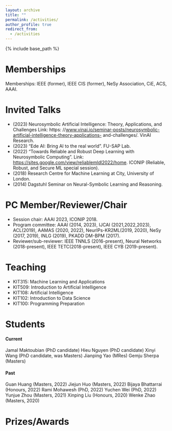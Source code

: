 ```yaml
---
layout: archive
title: ""
permalink: /activities/
author_profile: true
redirect_from:
  - /activities
---
```


{% include base_path %}

Memberships
======
Memberships: IEEE (former), IEEE CIS (former), NeSy Association, CiE, ACS, AAAI.

Invited Talks
======

* (2023) Neurosymbolic Artificial Intelligence: Theory, Applications, and Challenges Link: https: //www.vinai.io/seminar-posts/neurosymbolic-artificial-intelligence-theory-applications- and-challenges/. VinAI Research.
* (2023) “Ede AI: Bring AI to the real world”. FU-SAP Lab.
* (2022) “Towards Reliable and Robust Deep Learning with Neurosymbolic Computing”. Link:
https://sites.google.com/view/reliablemldl2022/home. ICONIP (Reliable, Robust, and
Secure ML special session).
* (2018) Research Centre for Machine Learning at City, University of London.
* (2014) Dagstuhl Seminar on Neural-Symbolic Learning and Reasoning.
 
PC Member/Reviewer/Chair
======
* Session chair: AAAI 2023, ICONIP 2018.
* Program committee: AAAI (2014, 2023), IJCAI (2021,2022,2023), ACL(2019), AAMAS (2020,
2022), NeurIPs-KR2ML(2019, 2020), NeSy (2017, 2019), INLG (2019), PKADD DM-BPM
(2017).
* Reviewer/sub-reviewer: IEEE TNNLS (2016-present), Neural Networks (2018-present), IEEE
TETC(2018-present), IEEE CYB (2019-present).


Teaching
======
* KIT315: Machine Learning and Applications
* KIT509: Introduction to Artificial Intelligence
* KIT108: Artificial Intelligence
* KIT102: Introduction to Data Science
* KIT100: Programming Preparation

Students
======
#### Current
Jamal Maktoubian (PhD candidate)
Hieu Nguyen (PhD candidate)
Xinyi Wang (PhD candidate, was Masters)
Jianping Yao (MRes)
Gemju Sherpa (Masters)
#### Past
Guan Huang (Masters, 2022)
Jiejun Huo (Masters, 2022)
Bijaya Bhattarrai (Honours, 2022)
Rami Mohawesh (PhD, 2022)
Yuchen Wei (PhD, 2022)
Yunjue Zhou (Masters, 2021)
Xinping Liu (Honours, 2020)
Wenke Zhao  (Masters, 2020)


Prizes/Awards
======
